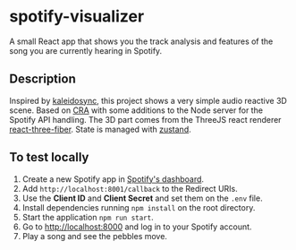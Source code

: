 # spotify-visualizer

A small React app that shows you the track analysis and features of the song you are currently hearing in Spotify.

## Description

Inspired by [kaleidosync](https://github.com/zachwinter/kaleidosync), this project shows a very simple audio reactive 3D scene. Based on [CRA](https://github.com/facebook/create-react-app) with some additions to the Node server for the Spotify API handling. The 3D part comes from the ThreeJS react renderer [react-three-fiber](https://github.com/react-spring/react-three-fiber). State is managed with [zustand](https://github.com/react-spring/zustand).

## To test locally
1. Create a new Spotify app in [Spotify's dashboard](https://developer.spotify.com/dashboard/).
2. Add `http://localhost:8001/callback` to the Redirect URIs.
3. Use the **Client ID** and **Client Secret** and set them on the `.env` file.
4. Install dependencies running `npm install` on the root directory.
5. Start the application `npm run start`.
6. Go to [http://localhost:8000](http://localhost:8000) and log in to your Spotify account.
7. Play a song and see the pebbles move.